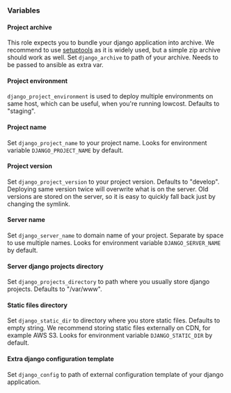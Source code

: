 ### Variables

#### Project archive

This role expects you to bundle your django application into archive. We recommend to use [setuptools](https://pypi.python.org/pypi/setuptools) as it is widely used, but a simple zip archive should work as well. Set `django_archive` to path of your archive. Needs to be passed to ansible as extra var.

#### Project environment

`django_project_environment` is used to deploy multiple environments on same host, which can be useful, when you're running lowcost. Defaults to "staging".

#### Project name

Set `django_project_name` to your project name. Looks for environment variable `DJANGO_PROJECT_NAME` by default.

#### Project version

Set `django_project_version` to your project version. Defaults to "develop". Deploying same version twice will overwrite what is on the server. Old versions are stored on the server, so it is easy to quickly fall back just by changing the symlink.

#### Server name

Set `django_server_name` to domain name of your project. Separate by space to use multiple names. Looks for environment variable `DJANGO_SERVER_NAME` by default.

#### Server django projects directory

Set `django_projects_directory` to path where you usually store django projects. Defaults to "/var/www".

#### Static files directory

Set `django_static_dir` to directory where you store static files. Defaults to empty string. We recommend storing static files externally on CDN, for example AWS S3. Looks for environment variable `DJANGO_STATIC_DIR` by default.

#### Extra django configuration template

Set `django_config` to path of external configuration template of your django application.
